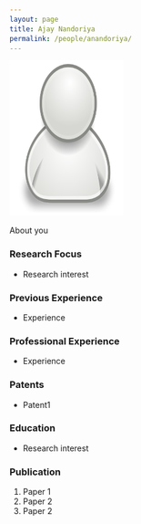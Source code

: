 ```yaml
---
layout: page
title: Ajay Nandoriya
permalink: /people/anandoriya/
---
```

![anandoriya](/people/anandoriya/small.png)


About you

### Research Focus
- Research interest 


### Previous Experience
- Experience


### Professional Experience
- Experience


### Patents
- Patent1


### Education
- Research interest 


### Publication 
1. Paper 1
2. Paper 2
3. Paper 2




